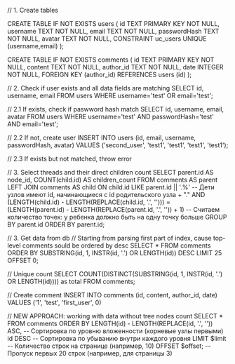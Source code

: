 // 1. Create tables

CREATE TABLE IF NOT EXISTS users (
  id TEXT PRIMARY KEY NOT NULL,
  username TEXT NOT NULL,
  email TEXT NOT NULL,
  passwordHash TEXT NOT NULL,
  avatar TEXT NOT NULL,
  CONSTRAINT uc_users UNIQUE (username,email)
);

CREATE TABLE IF NOT EXISTS comments (
  id TEXT PRIMARY KEY NOT NULL,
  content TEXT NOT NULL,
  author_id TEXT NOT NULL,
  date INTEGER NOT NULL,
  FOREIGN KEY (author_id) REFERENCES users (id)
);

// 2. Check if user exists and all data fields are matching
SELECT id, username, email FROM users WHERE username='test' OR email='test';

// 2.1 If exists, check if paswword hash match
SELECT id, username, email, avatar  FROM users WHERE username='test' AND passwordHash='test' AND email='test';

// 2.2 If not, create user
INSERT INTO users (id, email, username, passwordHash, avatar) VALUES ('second_user', 'test1', 'test1', 'test1', 'test1');

// 2.3 If exists but not matched, throw error

// 3. Select threads and their direct children count
SELECT
    parent.id AS node_id,
    COUNT(child.id) AS children_count
FROM
    comments AS parent
LEFT JOIN
    comments AS child
ON
    child.id LIKE parent.id || '.%'  -- Дети узлов имеют id, начинающиеся с id родительского узла + "."
    AND (LENGTH(child.id) - LENGTH(REPLACE(child.id, '.', ''))) = (LENGTH(parent.id) - LENGTH(REPLACE(parent.id, '.', '')) + 1)
    -- Считаем количество точек: у ребенка должно быть на одну точку больше
GROUP BY
    parent.id
ORDER BY
    parent.id;

// 3. Get data from db
// Starting from parsing first part of index, cause top-level comments sould be ordered by desc
SELECT * FROM comments ORDER BY SUBSTRING(id, 1, INSTR(id, '.') OR LENGTH(id)) DESC LIMIT 25 OFFSET 0;

// Unique count
SELECT COUNT(DISTINCT(SUBSTRING(id, 1, INSTR(id, '.') OR LENGTH(id)))) as total FROM comments;

// Create comment
INSERT INTO comments (id, content, author_id, date) VALUES ('1', 'test', 'first_user', 0)

// NEW APPROACH: working with data without tree nodes count
SELECT *
FROM comments
ORDER BY
    LENGTH(id) - LENGTH(REPLACE(id, '.', '')) ASC,  -- Сортировка по уровню вложенности (корневые узлы первыми)
    id DESC                                         -- Сортировка по убыванию внутри каждого уровня
LIMIT $limit                                            -- Количество строк на странице (например, 10)
OFFSET $offset;                                          -- Пропуск первых 20 строк (например, для страницы 3)
